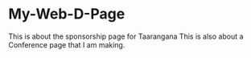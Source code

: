 # My-Web-D-Page
This is about the sponsorship page for Taarangana
This is also about a Conference page that I am making.
